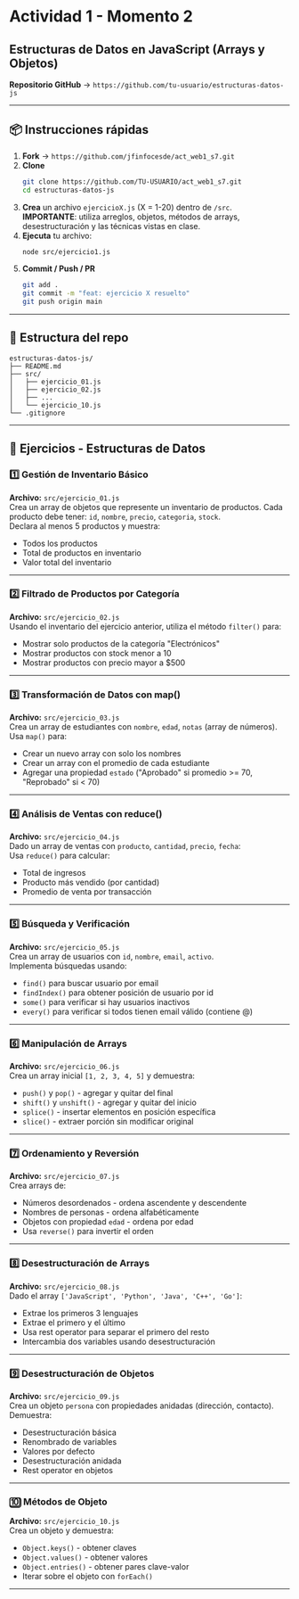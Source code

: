 # Actividad 1 - Momento 2

## Estructuras de Datos en JavaScript (Arrays y Objetos)

**Repositorio GitHub** → `https://github.com/tu-usuario/estructuras-datos-js`

---

## 📦 Instrucciones rápidas

1. **Fork** → `https://github.com/jfinfocesde/act_web1_s7.git`
2. **Clone**  
   ```bash
   git clone https://github.com/TU-USUARIO/act_web1_s7.git
   cd estructuras-datos-js
   ```
3. **Crea** un archivo `ejercicioX.js` (X = 1-20) dentro de `/src`.  
   **IMPORTANTE**: utiliza arreglos, objetos, métodos de arrays, desestructuración y las técnicas vistas en clase.
4. **Ejecuta** tu archivo:  
   ```bash
   node src/ejercicio1.js
   ```
5. **Commit / Push / PR**  
   ```bash
   git add .
   git commit -m "feat: ejercicio X resuelto"
   git push origin main
   ```

---

## 📁 Estructura del repo

```
estructuras-datos-js/
├── README.md
├── src/
│   ├── ejercicio_01.js
│   ├── ejercicio_02.js
│   ├── ...
│   └── ejercicio_10.js
└── .gitignore
```

---

## 🧩 Ejercicios - Estructuras de Datos

### 1️⃣ Gestión de Inventario Básico
**Archivo:** `src/ejercicio_01.js`  
Crea un array de objetos que represente un inventario de productos. Cada producto debe tener: `id`, `nombre`, `precio`, `categoria`, `stock`.  
Declara al menos 5 productos y muestra:
- Todos los productos
- Total de productos en inventario
- Valor total del inventario

---

### 2️⃣ Filtrado de Productos por Categoría
**Archivo:** `src/ejercicio_02.js`  
Usando el inventario del ejercicio anterior, utiliza el método `filter()` para:
- Mostrar solo productos de la categoría "Electrónicos"
- Mostrar productos con stock menor a 10
- Mostrar productos con precio mayor a $500

---

### 3️⃣ Transformación de Datos con map()
**Archivo:** `src/ejercicio_03.js`  
Crea un array de estudiantes con `nombre`, `edad`, `notas` (array de números).  
Usa `map()` para:
- Crear un nuevo array con solo los nombres
- Crear un array con el promedio de cada estudiante
- Agregar una propiedad `estado` ("Aprobado" si promedio >= 70, "Reprobado" si < 70)

---

### 4️⃣ Análisis de Ventas con reduce()
**Archivo:** `src/ejercicio_04.js`  
Dado un array de ventas con `producto`, `cantidad`, `precio`, `fecha`:  
Usa `reduce()` para calcular:
- Total de ingresos
- Producto más vendido (por cantidad)
- Promedio de venta por transacción

---

### 5️⃣ Búsqueda y Verificación
**Archivo:** `src/ejercicio_05.js`  
Crea un array de usuarios con `id`, `nombre`, `email`, `activo`.  
Implementa búsquedas usando:
- `find()` para buscar usuario por email
- `findIndex()` para obtener posición de usuario por id
- `some()` para verificar si hay usuarios inactivos
- `every()` para verificar si todos tienen email válido (contiene @)

---

### 6️⃣ Manipulación de Arrays
**Archivo:** `src/ejercicio_06.js`  
Crea un array inicial `[1, 2, 3, 4, 5]` y demuestra:
- `push()` y `pop()` - agregar y quitar del final
- `shift()` y `unshift()` - agregar y quitar del inicio
- `splice()` - insertar elementos en posición específica
- `slice()` - extraer porción sin modificar original

---

### 7️⃣ Ordenamiento y Reversión
**Archivo:** `src/ejercicio_07.js`  
Crea arrays de:
- Números desordenados - ordena ascendente y descendente
- Nombres de personas - ordena alfabéticamente
- Objetos con propiedad `edad` - ordena por edad
- Usa `reverse()` para invertir el orden

---

### 8️⃣ Desestructuración de Arrays
**Archivo:** `src/ejercicio_08.js`  
Dado el array `['JavaScript', 'Python', 'Java', 'C++', 'Go']`:  
- Extrae los primeros 3 lenguajes
- Extrae el primero y el último
- Usa rest operator para separar el primero del resto
- Intercambia dos variables usando desestructuración

---

### 9️⃣ Desestructuración de Objetos
**Archivo:** `src/ejercicio_09.js`  
Crea un objeto `persona` con propiedades anidadas (dirección, contacto).  
Demuestra:
- Desestructuración básica
- Renombrado de variables
- Valores por defecto
- Desestructuración anidada
- Rest operator en objetos

---

### 🔟 Métodos de Objeto
**Archivo:** `src/ejercicio_10.js`  
Crea un objeto y demuestra:
- `Object.keys()` - obtener claves
- `Object.values()` - obtener valores
- `Object.entries()` - obtener pares clave-valor
- Iterar sobre el objeto con `forEach()`

---
